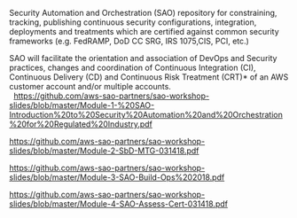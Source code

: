 Security Automation and Orchestration (SAO) repository for constraining, tracking, publishing continuous security configurations, integration, deployments and treatments which are certified against common security frameworks (e.g. FedRAMP, DoD CC SRG, IRS 1075,CIS, PCI, etc.)

SAO will facilitate the orientation and association of DevOps and Security practices, changes and coordination of Continuous Integration (CI), Continuous Delivery (CD) and Continuous Risk Treatment (CRT)* of an AWS customer account and/or multiple accounts.  
 
https://github.com/aws-sao-partners/sao-workshop-slides/blob/master/Module-1-%20SAO-Introduction%20to%20Security%20Automation%20and%20Orchestration%20for%20Regulated%20Industry.pdf

https://github.com/aws-sao-partners/sao-workshop-slides/blob/master/Module-2-SbD-MTG-031418.pdf

https://github.com/aws-sao-partners/sao-workshop-slides/blob/master/Module-3-SAO-Build-Ops%202018.pdf

https://github.com/aws-sao-partners/sao-workshop-slides/blob/master/Module-4-SAO-Assess-Cert-031418.pdf
